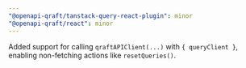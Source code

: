 ```yaml
---
"@openapi-qraft/tanstack-query-react-plugin": minor
"@openapi-qraft/react": minor
---
```


Added support for calling `qraftAPIClient(...)` with `{ queryClient }`, enabling non-fetching actions like `resetQueries()`.
